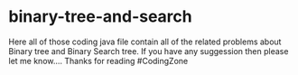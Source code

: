 # binary-tree-and-search

Here all of those coding java file contain all of the related problems about Binary tree and Binary Search tree.
If you have any suggession then please let me know....
Thanks for reading 
#CodingZone
